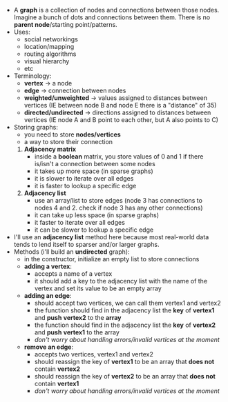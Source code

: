 * A **graph** is a collection of nodes and connections between those nodes. Imagine a bunch of dots and connections between them. There is no **parent node**/starting point/patterns.
* Uses:
    - social networkings
    - location/mapping
    - routing algorithms
    - visual hierarchy
    - etc
* Terminology:
    - **vertex** -> a node
    - **edge** -> connection between nodes
    - **weighted/unweighted** -> values assigned to distances between vertices (IE between node B and node E there is a "distance" of 35)
    - **directed/undirected** -> directions assigned to distances between vertices (IE node A and B point to each other, but A also points to C)
* Storing graphs:
    - you need to store **nodes/vertices**
    - a way to store their connection
    1. **Adjacency matrix**
        - inside a **boolean** matrix, you store values of 0 and 1 if there is/isn't a connection between some nodes
        - it takes up more space (in sparse graphs)
        - it is slower to iterate over all edges
        - it is faster to lookup a specific edge
    2. **Adjacency list**
        - use an array/list to store edges (node 3 has connections to nodes 4 and 2. check if node 3 has any other connections)
        - it can take up less space (in sparse graphs)
        - it faster to iterate over all edges
        - it can be slower to lookup a specific edge
* I'll use an **adjacency list** method here because most real-world data tends to lend itself to sparser and/or larger graphs.
* Methods (i'll build an **undirected** graph):
    - in the constructor, initialize an empty list to store connections
    - **adding a vertex**:
        * accepts a name of a vertex
        * it should add a key to the adjacency list with the name of the vertex and set its value to be an empty array
    - **adding an edge**:
        * should accept two vertices, we can call them vertex1 and vertex2
        * the function should find in the adjacency list the **key** of **vertex1** and **push** **vertex2** to the **array**
        - the function should find in the adjacency list the **key** of **vertex2** and **push** **vertex1** to the array
        - *don't worry about handling errors/invalid vertices at the moment*
    - **remove an edge**:
        * accepts two vertices, vertex1 and vertex2
        * should reassign the key of **vertex1** to be an array that **does not** contain **vertex2**
        * should reassign the key of **vertex2** to be an array that **does not** contain **vertex1**
        - *don't worry about handling errors/invalid vertices at the moment*
